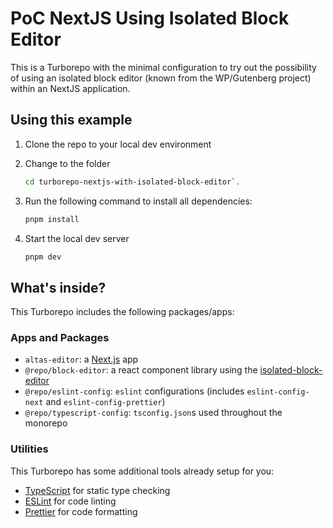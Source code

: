 # PoC NextJS Using Isolated Block Editor

This is a Turborepo with the minimal configuration to try out the possibility of using an isolated block editor (known from the WP/Gutenberg project) within an NextJS application.

## Using this example

1. Clone the repo to your local dev environment
2. Change to the folder 

    ```sh
    cd turborepo-nextjs-with-isolated-block-editor`.
    ```

3. Run the following command to install all dependencies:

    ```sh
    pnpm install
    ```

4. Start the local dev server

    ```sh
    pnpm dev
    ```

## What's inside?

This Turborepo includes the following packages/apps:

### Apps and Packages

- `altas-editor`: a [Next.js](https://nextjs.org/) app
- `@repo/block-editor`: a react component library using the [isolated-block-editor](https://github.com/Automattic/isolated-block-editor/)
- `@repo/eslint-config`: `eslint` configurations (includes `eslint-config-next` and `eslint-config-prettier`)
- `@repo/typescript-config`: `tsconfig.json`s used throughout the monorepo

### Utilities

This Turborepo has some additional tools already setup for you:

- [TypeScript](https://www.typescriptlang.org/) for static type checking
- [ESLint](https://eslint.org/) for code linting
- [Prettier](https://prettier.io) for code formatting
